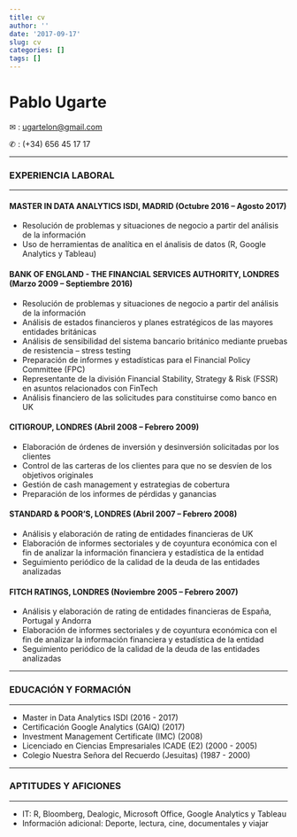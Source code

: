 ```yaml
---
title: cv
author: ''
date: '2017-09-17'
slug: cv
categories: []
tags: []
---
```


# Pablo Ugarte

 ✉ : ugartelon@gmail.com 
 
 ✆ : (+34) 656 45 17 17  
 
***
### EXPERIENCIA LABORAL
***

#### MASTER IN DATA ANALYTICS ISDI, MADRID (Octubre 2016 – Agosto 2017)

* Resolución de problemas y situaciones de negocio a partir del análisis de la información
* Uso de herramientas de analítica en el ánalisis de datos (R, Google Analytics y Tableau) 


#### BANK OF ENGLAND - THE FINANCIAL SERVICES AUTHORITY, LONDRES (Marzo 2009 – Septiembre 2016)

* Resolución de problemas y situaciones de negocio a partir del análisis de la información
* Análisis de estados financieros y planes estratégicos de las mayores entidades británicas
* Análisis de sensibilidad del sistema bancario británico mediante pruebas de resistencia –
stress testing
* Preparación de informes y estadı́sticas para el Financial Policy Committee (FPC)
* Representante de la división Financial Stability, Strategy & Risk (FSSR) en asuntos
relacionados con FinTech
* Análisis financiero de las solicitudes para constituirse como banco en UK

#### CITIGROUP, LONDRES  (Abril 2008 – Febrero 2009)

* Elaboración de órdenes de inversión y desinversión solicitadas por los clientes
* Control de las carteras de los clientes para que no se desvı́en de los objetivos originales
* Gestión de cash management y estrategias de cobertura
* Preparación de los informes de pérdidas y ganancias

#### STANDARD & POOR’S, LONDRES (Abril 2007 – Febrero 2008)

* Análisis y elaboración de rating de entidades financieras de UK
* Elaboración de informes sectoriales y de coyuntura económica con el fin de analizar la
información financiera y estadı́stica de la entidad
* Seguimiento periódico de la calidad de la deuda de las entidades analizadas

#### FITCH RATINGS, LONDRES (Noviembre 2005 – Febrero 2007)

* Análisis y elaboración de rating de entidades financieras de España, Portugal y Andorra
* Elaboración de informes sectoriales y de coyuntura económica con el fin de analizar la
información financiera y estadı́stica de la entidad
* Seguimiento periódico de la calidad de la deuda de las entidades analizadas

***
### EDUCACIÓN Y FORMACIÓN
***

* Master in Data Analytics ISDI (2016 - 2017)
* Certificación Google Analytics (GAIQ) (2017)
* Investment Management Certificate (IMC) (2008)
* Licenciado en Ciencias Empresariales ICADE (E2) (2000 - 2005)
* Colegio Nuestra Señora del Recuerdo (Jesuitas) (1987 - 2000)

***
### APTITUDES Y AFICIONES
***

* IT: R, Bloomberg, Dealogic, Microsoft Office, Google Analytics y Tableau
* Información adicional: Deporte, lectura, cine, documentales y viajar
